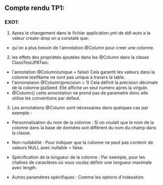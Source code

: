 ## Compte rendu TP1:

### EXO1:
1) Apres le changement dans le fichier application.yml de ddl-auto a la valeur create-drop on a constaté que:

- qu'on a plus besoin de l'annotation @Column pour creer une colonne.


2) les effets des propriétés ajoutées dans les @Column dans la classe ClassTestJPATwo:

- l'annotation @Column(unique = false) Cela garantit les valeurs dans la colonne testName ne sont pas unique à travers la table.
- l'annonataion @Column(precision = 1) Cela définit la précision décimale de la colonne jpaSeed. Elle affiche un seul numéro apres la virgule.
- @Column() cette annontation ne prend pas de parametre donc elle utilise les conventions par defaut.

3) Les annotations @Column sont nécessaires dans quelques cas par exemple :

- Personnalisation du nom de la colonne : Si on voulait que le nom de la colonne dans la base de données soit différent du nom du champ dans la classe.

- Non-nullabilité : Pour indiquer que la colonne ne peut pas contenir de valeurs NULL avec nullable = false.

- Spécification de la longueur de la colonne : Par exemple, pour les chaînes de caractères où vous voulez définir une longueur maximale avec length.

- Autres paramètres spécifiques : Comme les options d'indexation.

